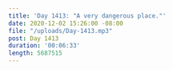 ```yaml
---
title: 'Day 1413: "A very dangerous place."'
date: 2020-12-02 15:26:00 -08:00
file: "/uploads/Day-1413.mp3"
post: Day 1413
duration: '00:06:33'
length: 5687515
---
```


